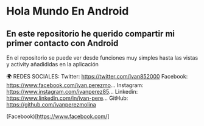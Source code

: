 # Hola Mundo En Android
## En este repositorio he querido compartir mi primer contacto con Android

En el repositorio se puede ver desde funciones muy simples hasta las vistas y activity añadididas en la aplicación

 🌍 REDES SOCIALES: 
Twitter: https://twitter.com/Ivan852000
Facebook: https://www.facebook.com/ivan.perezmo...
Instagram: https://www.instagram.com/ivanperez85...
Linkedin: https://www.linkedin.com/in/ivan-pere...
GitHub: https://github.com/ivanperezmolina

(Facebook)[https://www.facebook.com/]
